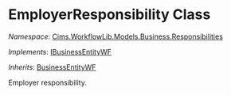 # EmployerResponsibility Class 

*Namespace*: [Cims.WorkflowLib.Models.Business.Responsibilities](Cims.WorkflowLib.Models.Business.Responsibilities.md)

*Implements*: [IBusinessEntityWF](../IBusinessEntityWF.md)

*Inherits*: [BusinessEntityWF](../BusinessEntityWF.md)

Employer responsibility.
